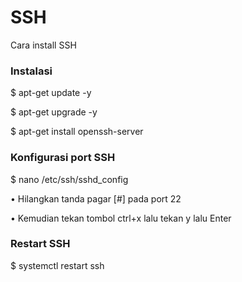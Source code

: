 # SSH
Cara install SSH

<h3>Instalasi</h3>
<p>$ apt-get update -y</p>
<p>$ apt-get upgrade -y</p>
<p>$ apt-get install openssh-server</p>
<h3>Konfigurasi port SSH</h3>
<p>$ nano /etc/ssh/sshd_config</p>
<p>• Hilangkan tanda pagar [#] pada port 22</p>
<p>• Kemudian tekan tombol ctrl+x lalu tekan y lalu Enter</p>
<h3>Restart SSH</h3>
<p>$ systemctl restart ssh</p>
